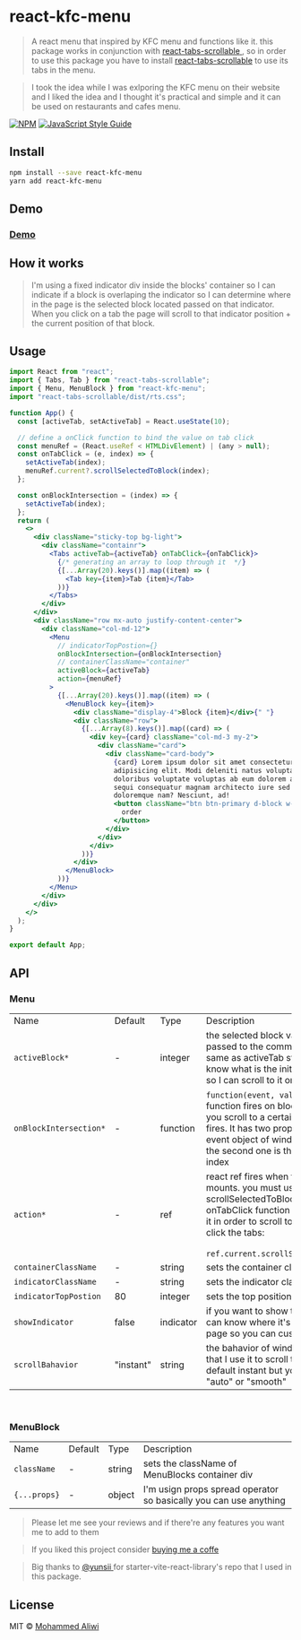 # react-kfc-menu

> A react menu that inspired by KFC menu and functions like it.
> this package works in conjunction with <a href="https://www.npmjs.com/package/react-tabs-scrollable" target="_blank" rel="noopener"><span>react-tabs-scrollable</span> </a>, so in order to use this package you have to install <a href="https://www.npmjs.com/package/react-tabs-scrollable" target="_blank" rel="noopener"><span>react-tabs-scrollable</span></a> to use its tabs in the menu.

> I took the idea while I was exlporing the KFC menu on their website and I liked the idea and I thought it's practical and simple and it can be used on restaurants and cafes menu.

[![NPM](https://img.shields.io/npm/v/react-kfc-menu.svg)](https://www.npmjs.com/package/react-kfc-menu) [![JavaScript Style Guide](https://img.shields.io/badge/code_style-standard-brightgreen.svg)](https://standardjs.com)

## Install

```bash
npm install --save react-kfc-menu
yarn add react-kfc-menu
```

## Demo

### <a href="https://react-kfc-menu.vercel.app" target="_blank" rel="noopener"><span>Demo</span> </a>

## How it works

> I'm using a fixed indicator div inside the blocks' container so I can indicate if a block is overlaping the indicator so I can determine where in the page is the selected block located passed on that indicator.
> When you click on a tab the page will scroll to that indicator position + the current position of that block.

## Usage

```jsx
import React from "react";
import { Tabs, Tab } from "react-tabs-scrollable";
import { Menu, MenuBlock } from "react-kfc-menu";
import "react-tabs-scrollable/dist/rts.css";

function App() {
  const [activeTab, setActiveTab] = React.useState(10);

  // define a onClick function to bind the value on tab click
  const menuRef = (React.useRef < HTMLDivElement) | (any > null);
  const onTabClick = (e, index) => {
    setActiveTab(index);
    menuRef.current?.scrollSelectedToBlock(index);
  };

  const onBlockIntersection = (index) => {
    setActiveTab(index);
  };
  return (
    <>
      <div className="sticky-top bg-light">
        <div className="containr">
          <Tabs activeTab={activeTab} onTabClick={onTabClick}>
            {/* generating an array to loop through it  */}
            {[...Array(20).keys()].map((item) => (
              <Tab key={item}>Tab {item}</Tab>
            ))}
          </Tabs>
        </div>
      </div>
      <div className="row mx-auto justify-content-center">
        <div className="col-md-12">
          <Menu
            // indicatorTopPostion={}
            onBlockIntersection={onBlockIntersection}
            // containerClassName="container"
            activeBlock={activeTab}
            action={menuRef}
          >
            {[...Array(20).keys()].map((item) => (
              <MenuBlock key={item}>
                <div className="display-4">Block {item}</div>{" "}
                <div className="row">
                  {[...Array(8).keys()].map((card) => (
                    <div key={card} className="col-md-3 my-2">
                      <div className="card">
                        <div className="card-body">
                          {card} Lorem ipsum dolor sit amet consectetur,
                          adipisicing elit. Modi deleniti natus voluptates
                          doloribus voluptate voluptas ab eum dolorem asperiores
                          sequi consequatur magnam architecto iure sed tempora,
                          doloremque nam? Nesciunt, ad!
                          <button className="btn btn-primary d-block w-100 mt-2">
                            order
                          </button>
                        </div>
                      </div>
                    </div>
                  ))}
                </div>
              </MenuBlock>
            ))}
          </Menu>
        </div>
      </div>
    </>
  );
}

export default App;
```

## API

### Menu

<table>
    <tr>
        <td>Name</td>
        <td>Default</td>
        <td>Type</td>
        <td>Description</td>
    </tr>
    <tr>
        <td><code>activeBlock*</code> </td>
        <td>-</td>
        <td>integer</td>
        <td>the selected block value which must be passed to the commponent, and it's the same as activeTab state (I'm using it just to know what is the initial state of the block so I can scroll to it on the first mount)</td>
    </tr>
    <tr>
        <td><code>onBlockIntersection*</code></td>
        <td>-</td>
        <td>function</td>
        <td> <code>function(event, value) =&gt; void</code> callback function fires on block intersection.
        When you scroll to a certain block this function fires. It has two props, the first one is the event object of window.onscroll function the second one is the intersected block index</td>
    </tr>
    <tr>
        <td><code>action*</code></td>
        <td>-</td>
        <td>ref</td>
        <td>react ref fires when the component mounts. you must use it in order to use the scrollSelectedToBlock function inside onTabClick function and pass the index to it in order to scroll to the block when you click the tabs: <br />
                <br />  <code>ref.current.scrollSelectedToBlock(index)</code> </div> 
        <br/>
        <span></span>
     </td>
    </tr>
        <tr>
        <td><code>containerClassName</code></td>
        <td>-</td>
        <td>string</td>
        <td>sets the container className of the blocks</td>
    </tr>
      </tr>
        <tr>
        <td><code>indicatorClassName</code></td>
        <td>-</td>
        <td>string</td>
        <td> sets the indicator className </td>
    </tr>
       </tr>
      </tr>
        <tr>
        <td><code>indicatorTopPostion</code></td>
        <td>80</td>
        <td>integer</td>
        <td> sets the top position of the indicator  </td>
    </tr>
     <tr>
        <td><code>showIndicator</code></td>
        <td>false</td>
        <td>indicator</td>
        <td> if you want to show the indicator so you can know where it's exactly located in the page so you can customize its position  </td>
    </tr>
     <tr>
        <td><code>scrollBahavior</code></td>
        <td>"instant"</td>
        <td>string</td>
        <td>  the bahavior of window.scrollTo() function that I use it to scroll to the selected block.
            default instant but you can change it to "auto" or "smooth"
          </td>
    </tr>
</table>

<br />

### MenuBlock

<table>
    <tr>
        <td>Name</td>
        <td>Default</td>
        <td>Type</td>
        <td>Description</td>
    </tr>
     <tr>
        <td><code>className</code> </td>
        <td>-</td>
        <td>string</td>
        <td>sets the className of MenuBlocks container div</td>
    </tr>
    <tr>
        <td><code>{...props}</code> </td>
        <td>-</td>
        <td>object</td>
        <td>I'm usign props spread operator so basically you can use anything </td>
    </tr>

</table>

> Please let me see your reviews and if there're any features you want me to add to them

> If you liked this project consider <a href="https://www.buymeacoffee.com/Mooder" target="_blank" rel="noopener"><span>buying me a coffe</span> </a>

> Big thanks to <a href="https://github.com/yunsii" target="_blank" rel="noopener"><span>@yunsii</span> </a> for starter-vite-react-library's repo that I used in this package.

## License

MIT © [Mohammed Aliwi](https://github.com/Mood-al)
